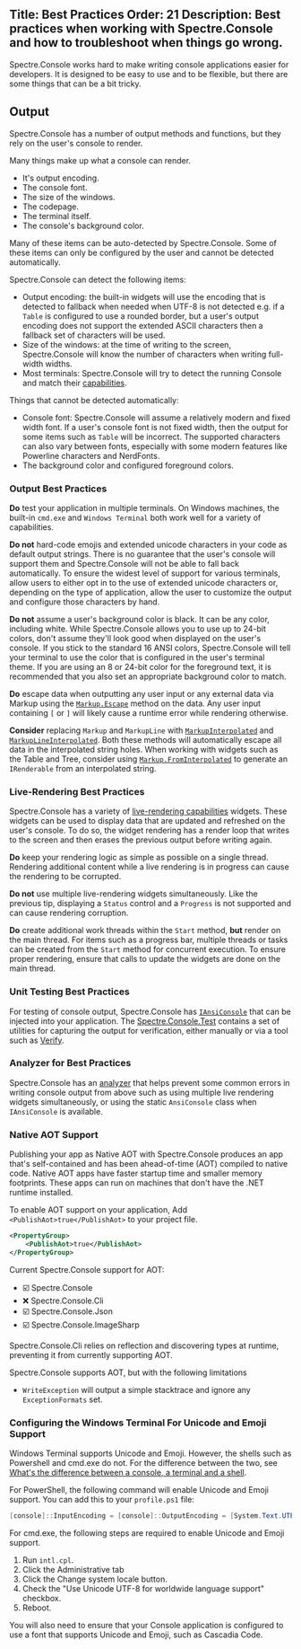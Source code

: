 Title: Best Practices
Order: 21
Description: Best practices when working with Spectre.Console and how to troubleshoot when things go wrong.
---

Spectre.Console works hard to make writing console applications easier for developers.
It is designed to be easy to use and to be flexible, but there are some things that can be a bit tricky.

## Output

Spectre.Console has a number of output methods and functions, but they rely on the user's console to render.

Many things make up what a console can render.

* It's output encoding.
* The console font.
* The size of the windows.
* The codepage.
* The terminal itself.
* The console's background color.

Many of these items can be auto-detected by Spectre.Console.
Some of these items can only be configured by the user and cannot be detected automatically.

Spectre.Console can detect the following items:

* Output encoding: the built-in widgets will use the encoding that is detected to fallback when needed when UTF-8 is not
  detected e.g. if a `Table` is configured to use a rounded border, but a
  user's output encoding does not support the extended ASCII characters then a fallback set of characters will be used.
* Size of the windows: at the time of writing to the screen, Spectre.Console will know the number of characters when
  writing full-width widths.
* Most terminals: Spectre.Console will try to detect the running Console and match
  their [capabilities](xref:T:Spectre.Console.Capabilities).

Things that cannot be detected automatically:

* Console font: Spectre.Console will assume a relatively modern and fixed width font. If a user's console font is not
  fixed width, then the output for some items such as `Table` will be incorrect.
  The supported characters can also vary between fonts, especially with some modern features like Powerline characters
  and NerdFonts.
* The background color and configured foreground colors.

### Output Best Practices

**Do** test your application in multiple terminals. On Windows machines, the built-in `cmd.exe` and `Windows Terminal`
both work well for a variety of capabilities.

**Do not** hard-code emojis and extended unicode characters in your code as default output strings.
There is no guarantee that the user's console will support them and Spectre.Console will not be able to fall back
automatically.
To ensure the widest level of support for various terminals, allow users to either opt in to the use of extended unicode
characters or, depending on the type of application,
allow the user to customize the output and configure those characters by hand.

**Do not** assume a user's background color is black.
It can be any color, including white.
While Spectre.Console allows you to use up to 24-bit colors, don't assume they'll look good when displayed on the user's
console. If you stick to the standard 16 ANSI colors,
Spectre.Console will tell your terminal to use the color that is configured in the user's terminal theme.
If you are using an 8 or 24-bit color for the foreground text, it is recommended that you also set an appropriate
background color to match.

**Do** escape data when outputting any user input or any external data via Markup using the [`Markup.Escape`](xref:M:Spectre.Console.Markup.Escape(System.String)) method on the data. Any user input containing `[` or `]` will likely cause a runtime error while rendering otherwise.

**Consider** replacing `Markup` and `MarkupLine` with [`MarkupInterpolated`](xref:M:Spectre.Console.AnsiConsole.MarkupInterpolated(System.FormattableString)) and [`MarkupLineInterpolated`](xref:M:Spectre.Console.AnsiConsole.MarkupLineInterpolated(System.FormattableString)). Both these methods will automatically escape all data in the interpolated string holes. When working with widgets such as the Table and Tree, consider using [`Markup.FromInterpolated`](xref:M:Spectre.Console.Markup.FromInterpolated(System.FormattableString,Spectre.Console.Style)) to generate an `IRenderable` from an interpolated string.

### Live-Rendering Best Practices

Spectre.Console has a variety of [live-rendering capabilities](live) widgets. These widgets can be used to display data
that are updated and refreshed on the user's console.
To do so, the widget rendering has a render loop that writes to the screen and then erases the previous output before
writing again.

**Do** keep your rendering logic as simple as possible on a single thread. Rendering additional content while a live
rendering is in progress can cause the rendering to be corrupted.

**Do not** use multiple live-rendering widgets simultaneously. Like the previous tip, displaying a `Status` control and
a `Progress` is not supported and can cause rendering corruption.

**Do** create additional work threads within the `Start` method, **but** render on the main thread.
For items such as a progress bar, multiple threads or tasks can be created from the `Start` method for concurrent
execution. To ensure proper rendering, ensure that calls to update the widgets are done
on the main thread.

### Unit Testing Best Practices

For testing of console output, Spectre.Console has [`IAnsiConsole`](xref:T:Spectre.Console.IAnsiConsole) that can be
injected into your application.
The [Spectre.Console.Test](https://www.nuget.org/packages/Spectre.Console.Testing/) contains a set of utilities for
capturing the output for verification, either manually or via a tool such
as [Verify](https://github.com/VerifyTests/Verify).

### Analyzer for Best Practices

Spectre.Console has an [analyzer](https://www.nuget.org/packages/Spectre.Console.Analyzer) that helps prevent some
common errors in writing console output from above such as using multiple live rendering widgets simultaneously,
or using the static `AnsiConsole` class when `IAnsiConsole` is available.

### Native AOT Support

Publishing your app as Native AOT with Spectre.Console produces an app that's self-contained and has been ahead-of-time (AOT) compiled to native code. Native AOT apps have faster startup time and smaller memory footprints. These apps can run on machines that don't have the .NET runtime installed.

To enable AOT support on your application, Add `<PublishAot>true</PublishAot>` to your project file.

```xml
<PropertyGroup>
    <PublishAot>true</PublishAot>
</PropertyGroup>
```

Current Spectre.Console support for AOT:

* &#9745;&#65039; Spectre.Console
* &#10060; Spectre.Console.Cli
* &#9745;&#65039; Spectre.Console.Json
* &#9745;&#65039; Spectre.Console.ImageSharp

Spectre.Console.Cli relies on reflection and discovering types at runtime, preventing it from currently supporting AOT.

Spectre.Console supports AOT, but with the following limitations

* `WriteException` will output a simple stacktrace and ignore any `ExceptionFormats` set.

### Configuring the Windows Terminal For Unicode and Emoji Support

Windows Terminal supports Unicode and Emoji. However, the shells such as Powershell and cmd.exe do not.
For the difference between the two,
see [What's the difference between a console,
a terminal and a shell](https://www.hanselman.com/blog/whats-the-difference-between-a-console-a-terminal-and-a-shell).

For PowerShell, the following command will enable Unicode and Emoji support. You can add this to your `profile.ps1`
file:

```powershell
[console]::InputEncoding = [console]::OutputEncoding = [System.Text.UTF8Encoding]::new()
```

For cmd.exe, the following steps are required to enable Unicode and Emoji support.

1. Run `intl.cpl`.
2. Click the Administrative tab
3. Click the Change system locale button.
4. Check the "Use Unicode UTF-8 for worldwide language support" checkbox.
5. Reboot.

You will also need to ensure that your Console application is configured to use a font that supports Unicode and Emoji,
such as Cascadia Code.  
